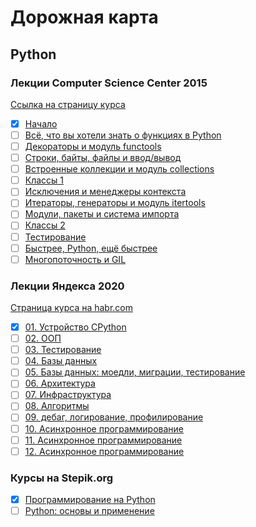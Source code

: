 # Дорожная карта

## Python

### Лекции Computer Science Center 2015
[Ссылка на страницу курса](https://compscicenter.ru/courses/python/2015-autumn/classes/)
- [x] [Начало](https://youtu.be/5V7XG1mGiHc)
- [ ] [Всё, что вы хотели знать о функциях в Python](https://compscicenter.ru/courses/python/2015-autumn/classes/1386/)
- [ ] [Декораторы и модуль functools](https://compscicenter.ru/courses/python/2015-autumn/classes/1387/)
- [ ] [Строки, байты, файлы и ввод/вывод](https://compscicenter.ru/courses/python/2015-autumn/classes/1388/)
- [ ] [Встроенные коллекции и модуль collections](https://compscicenter.ru/courses/python/2015-autumn/classes/1476/)
- [ ] [Классы 1](https://compscicenter.ru/courses/python/2015-autumn/classes/1477/)
- [ ] [Исключения и менеджеры контекста](https://compscicenter.ru/courses/python/2015-autumn/classes/1520/)
- [ ] [Итераторы, генераторы и модуль itertools](https://compscicenter.ru/courses/python/2015-autumn/classes/1542/)
- [ ] [Модули, пакеты и система импорта](https://compscicenter.ru/courses/python/2015-autumn/classes/1556/)
- [ ] [Классы 2](https://compscicenter.ru/courses/python/2015-autumn/classes/1559/)
- [ ] [Тестирование](https://compscicenter.ru/courses/python/2015-autumn/classes/1560/)
- [ ] [Быстрее, Python, ещё быстрее](https://compscicenter.ru/courses/python/2015-autumn/classes/1561/)
- [ ] [Многопоточность и GIL](https://compscicenter.ru/courses/python/2015-autumn/classes/1562/)

### Лекции Яндекса 2020
[Страница курса на habr.com](https://habr.com/ru/company/yandex/blog/498856/)
- [x] [01. Устройство CPython](https://youtu.be/PxIqLgjtQ5Y)
- [ ] [02. ООП](#)
- [ ] [03. Тестирование](#)
- [ ] [04. Базы данных](#)
- [ ] [05. Базы данных: моедли, миграции, тестирование](#)
- [ ] [06. Архитектура](#)
- [ ] [07. Инфраструктура](#)
- [ ] [08. Алгоритмы](#)
- [ ] [09. дебаг, логирование, профилирование](#)
- [ ] [10. Асинхронное программирование](#)
- [ ] [11. Асинхронное программирование](#)
- [ ] [12. Асинхронное программирование](#)

### Курсы на Stepik.org
- [x] [Программирование на Python](https://stepik.org/course/67/)
- [ ] [Python: основы и применение](https://stepik.org/course/512/)